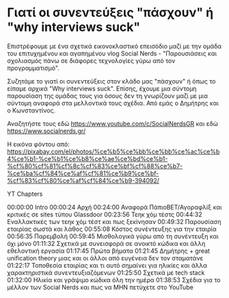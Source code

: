 # Γιατί οι συνεντεύξεις "πάσχουν" ή "why interviews suck"

Επιστρέφουμε με ένα σχετικά εικονοκλαστικό επεισόδιο μαζί με την ομάδα του επιτυχημένου και αγαπημένου vlog Social Nerds - "Παρουσιάσεις και σχολιασμός πάνω σε διάφορες τεχνολογίες γύρω από τον προγραμματισμό". 

Συζητάμε το γιατί οι συνεντεύξεις στον κλάδο μας "πάσχουν" ή όπως το είπαμε αρχικά "Why interviews suck". Επίσης, έχουμε μια σύντομη παρουσίαση της ομάδας τους για όσους δεν τη γνωρίζουν μαζί με μια σύντομη αναφορά στα μελλοντικά τους σχέδια. Από εμάς ο Δημήτρης και ο Κωνσταντίνος.

Αναζητήστε τους εδώ https://www.youtube.com/c/SocialNerdsGR και εδώ https://www.socialnerds.gr/


H εικόνα φόντου από:
<https://pixabay.com/el/photos/%ce%b5%ce%bb%ce%bb%ce%ac%ce%b4%ce%b1-%ce%b1%ce%b8%ce%ae%ce%bd%ce%b1-%cf%80%cf%81%cf%8c%cf%83%ce%bf%cf%88%ce%b7-%ce%ba%cf%84%ce%af%cf%81%ce%b9%ce%bf-%cf%83%cf%80%ce%af%cf%84%ce%b9-394092/>

YT Chapters

00:00:00 Intro
00:00:24 Αρχή
00:24:00 Αναφορά ΠάπιοBET/Αγοραφλίξ και κριτικές σε sites τύπου Glassdoor
00:23:56 Τεηκ χόμ τέστς
00:44:32 Εναλλακτικές των τεηκ χόμ τέστ και πως ξεκίνησαν
00:49:32 Παρουσίαση εταιρίας σωστά και λάθος
00:55:08 Κόστος συνέντευξης για την εταιρία
00:56:35 Παρεμβολή
00:59:45 Μισθολογικά γύρω από τη συνέντευξη και όχι μόνο
01:11:32 Σχετικά με συνεισφορά σε ανοικτό κώδικα και άλλη εθελοντική εργασία
01:17:45 Πρώτα βήματα
01:21:45 Δημήτρης + great unification theory μιας και οι άλλοι από ευγένεια δεν τον σταματάνε
01:22:17 Τοποθεσία εταιρίας και τι αυτό σημαίνει για ηλικίες και άλλα χαρακτηριστικά συνεντευξιαζόμενων
01:25:50 Σχετικά με tech stack
01:32:00 Ηλικία και γράψιμο κώδικα όλη την ημέρα
01:38:53 Σχέδια για το μέλλον των Social Nerds και πως να ΜΗΝ πετύχετε στο YouTube

